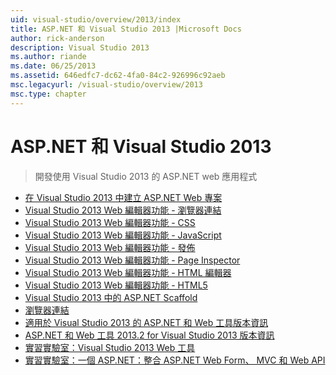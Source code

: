 ```yaml
---
uid: visual-studio/overview/2013/index
title: ASP.NET 和 Visual Studio 2013 |Microsoft Docs
author: rick-anderson
description: Visual Studio 2013
ms.author: riande
ms.date: 06/25/2013
ms.assetid: 646edfc7-dc62-4fa0-84c2-926996c92aeb
msc.legacyurl: /visual-studio/overview/2013
msc.type: chapter
---
```

<a name="aspnet-and-visual-studio-2013"></a>ASP.NET 和 Visual Studio 2013
====================
> 開發使用 Visual Studio 2013 的 ASP.NET web 應用程式


- [在 Visual Studio 2013 中建立 ASP.NET Web 專案](creating-web-projects-in-visual-studio.md)
- [Visual Studio 2013 Web 編輯器功能 - 瀏覽器連結](visual-studio-2013-web-editor-features-browser-link.md)
- [Visual Studio 2013 Web 編輯器功能 - CSS](visual-studio-2013-web-editor-features-css.md)
- [Visual Studio 2013 Web 編輯器功能 - JavaScript](visual-studio-2013-web-editor-features-javascript.md)
- [Visual Studio 2013 Web 編輯器功能 - 發佈](visual-studio-2013-web-editor-features-publishing.md)
- [Visual Studio 2013 Web 編輯器功能 - Page Inspector](visual-studio-2013-web-editor-features-page-inspector.md)
- [Visual Studio 2013 Web 編輯器功能 - HTML 編輯器](visual-studio-2013-web-editor-features-html-editor.md)
- [Visual Studio 2013 Web 編輯器功能 - HTML5](visual-studio-2013-web-editor-features-html5.md)
- [Visual Studio 2013 中的 ASP.NET Scaffold](aspnet-scaffolding-overview.md)
- [瀏覽器連結](using-browser-link.md)
- [適用於 Visual Studio 2013 的 ASP.NET 和 Web 工具版本資訊](release-notes.md)
- [ASP.NET 和 Web 工具 2013.2 for Visual Studio 2013 版本資訊](aspnet-and-web-tools-20132-preview-for-visual-studio-2013-release-notes.md)
- [實習實驗室：Visual Studio 2013 Web 工具](visual-studio-2013-web-tools.md)
- [實習實驗室：一個 ASP.NET：整合 ASP.NET Web Form、 MVC 和 Web API](one-aspnet-integrating-aspnet-web-forms-mvc-and-web-api.md)
